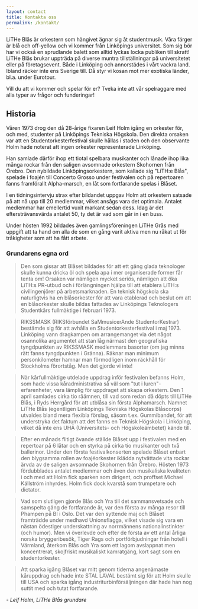 ```yaml
---
layout: contact
title: Kontakta oss
permalink: /kontakt/
---
```


LiTHe Blås är orkestern som hängivet ägnar sig åt studentmusik. Våra färger är blå och off-yellow och vi kommer från Linköpings universitet. Som sig bör har vi också en sprudlande balett som alltid lyckas locka publiken till skratt! LiTHe Blås brukar uppträda på diverse muntra tillställningar på universitetet eller på företagsevent. Både i Linköping och annorstädes i vårt vackra land. Ibland räcker inte ens Sverige till. Då styr vi kosan mot mer exotiska länder, bl.a. under Eurotour.

Vill du att vi kommer och spelar för er? Tveka inte att vår spelraggare med alla typer av frågor och funderingar!

## Historia

Våren 1973 drog den då 28-årige fixaren Leif Holm igång en orkester för, och med, studenter på Linköpings Tekniska Högskola. Den direkta orsaken var att en Studentorkesterfestival skulle hållas i staden och den observante Holm hade noterat att ingen orkester representerade Linköping.

Han samlade därför ihop ett tiotal spelbara musikanter och lånade ihop lika många rockar från den saligen avsomnade orkestern Skohornen från Örebro. Den nybildade Linköpingsorkestern, som kallade sig "LiTH:e Blås", spelade i foajén till Concerto Grosso under festivalen och på repertoaren fanns framförallt Alpha-marsch, en låt som fortfarande spelas i Blåset.

I en tidningsintervju strax efter bildandet uppgav Holm att orkestern satsade på att nå upp till 20 medlemmar, vilket ansågs vara det optimala. Antalet medlemmar har emellertid vuxit markant sedan dess. Idag är det eftersträvansvärda antalet 50, ty det är vad som går in i en buss.

Under hösten 1992 bildades även gamlingsföreningen LiTHe Grås med uppgift att ta hand om alla de som en gång varit aktiva men nu råkat ut för tråkigheter som att ha fått arbete.

### Grundarens egna ord
> Den som gissar att Blåset bildades för att ett gäng glada teknologer skulle kunna dricka öl och spela apa i mer organiserade former får tenta om! Orsaken var nämligen mycket seriös, nämligen att öka LiTH:s PR-utbud och i förlängningen hjälpa till att etablera LiTH:s civilingenjörer på arbetsmarknaden. En teknisk högskola ska naturligtvis ha en blåsorkester för att vara etablerad och beslut om att en blåsorkester skulle bildas fattades av Linköpings Teknologers Studentkårs fullmäktige i februari 1973.

> RIKSSMASK (RIKSförbundet SaMmusicerAnde StudentorKestrar) bestämde sig för att avhålla en Studentorkesterfestival i maj 1973. Linköping vann dragkampen om arrangemanget via det något osannolika argumentet att stan låg närmast den geografiska tyngdpunkten av RIKSSMASK medlemmars basorter (om jag minns rätt fanns tyngdpunkten i Gränna). Räknar man minimum personkilometer hamnar man förmodligen inom räckhåll för Stockholms förortståg. Men det gjorde vi inte!

> När kårfullmäktige utdelade uppdrag inför festivalen befanns Holm, som hade vissa kåradministrativa så väl som "tut i luren"-erfarenheter, vara lämplig för uppdraget att skapa orkestern. Den 1 april samlades cirka tio råämnen, till vad som redan då döpts till LiTHe Blås, i Ryds Herrgård för att utblåsa sin första Alphamarsch. Namnet LiTHe Blås (egentligen Linköpings Tekniska Högskolas Blåscorps) utvaldes bland mera flexibla förslag, såsom t.ex. Gummibandet, för att understryka det faktum att det fanns en Teknisk Högskola i Linköping, vilket då inte ens UHÄ (Universitets- och Högskoleämbetet) kände till.

> Efter en månads flitigt övande ställde Blåset upp i festivalen med en repertoar på 6 låtar och en styrka på cirka tio musikanter och två ballerinor. Under den första festivalkonserten spelade Blåset enbart den blygsamma rollen av foajéorkester iklädda nytvättade vita rockar ärvda av de saligen avsomnade Skohornen från Örebro. Hösten 1973 fördubblades antalet medlemmar och även den musikaliska kvaliteten i och med att Holm fick sparken som dirigent, och proffset Michael Källström inhyrdes. Holm fick dock kvarstå som trumpetare och dictator.

> Vad som slutligen gjorde Blås och Yra till det sammansvetsade och samspelta gäng de fortfarande är, var den första av många resor till Phampen på BI i Oslo. Det var den syttende maj och Blåset framträdde under medhavd Unionsflagga, vilket visade sig vara en nästan ödestiger underskattning av norrmännens nationalinstinkter (och humor). Men vi överlevde och efter de första av ett antal årliga norska bryggeribesök, Tiger Rags och portförbjudningar från hotell i Värmland, återkom Blås och Yra som ett lagom avslappnat men koncentrerat, skojfriskt musikaliskt kamratgäng, kort sagt som en studentorkester.

> Att sparka igång Blåset var mitt genom tiderna angenämaste kåruppdrag och hade inte STAL LAVAL bestämt sig för att Holm skulle till USA och sparka igång industriturbinförsäljningen där hade han nog suttit med och tutat fortfarande.

*- Leif Holm, LiTHe Blås grundare*

